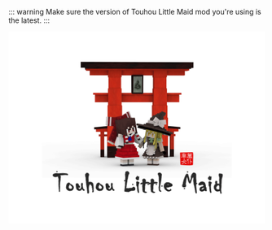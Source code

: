::: warning
Make sure the version of Touhou Little Maid mod you're using is the latest.
:::

![title](../.vuepress/public/title.png)
